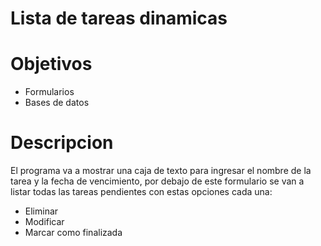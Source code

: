 # Lista de tareas dinamicas

# Objetivos
- Formularios
- Bases de datos

# Descripcion
El programa va a mostrar una caja de texto para ingresar el nombre de la tarea
y la fecha de vencimiento, por debajo de este formulario se van a listar
todas las tareas pendientes con estas opciones cada una:
- Eliminar
- Modificar
- Marcar como finalizada
